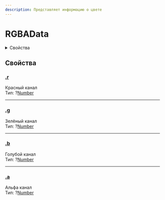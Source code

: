```yaml
---
description: Представляет информацию о цвете
---
```


# RGBAData

<details>

<summary>Свойства</summary>

[r](rgba-data.md#r)

[g](rgba-data.md#g)

[b](rgba-data.md#b)

[a](rgba-data.md#a)

</details>

## Свойства

### [.r](rgba-data.md#r)

Красный канал\
Тип: ?[Number](https://developer.mozilla.org/en-US/docs/Web/JavaScript/Reference/Global\_Objects/Number)

***

### [.g](rgba-data.md#g)

Зелёный канал\
Тип: ?[Number](https://developer.mozilla.org/en-US/docs/Web/JavaScript/Reference/Global\_Objects/Number)

***

### [.b](rgba-data.md#b)

Голубой канал\
Тип: ?[Number](https://developer.mozilla.org/en-US/docs/Web/JavaScript/Reference/Global\_Objects/Number)

***

### [.a](rgba-data.md#a)

Альфа канал\
Тип: ?[Number](https://developer.mozilla.org/en-US/docs/Web/JavaScript/Reference/Global\_Objects/Number)
